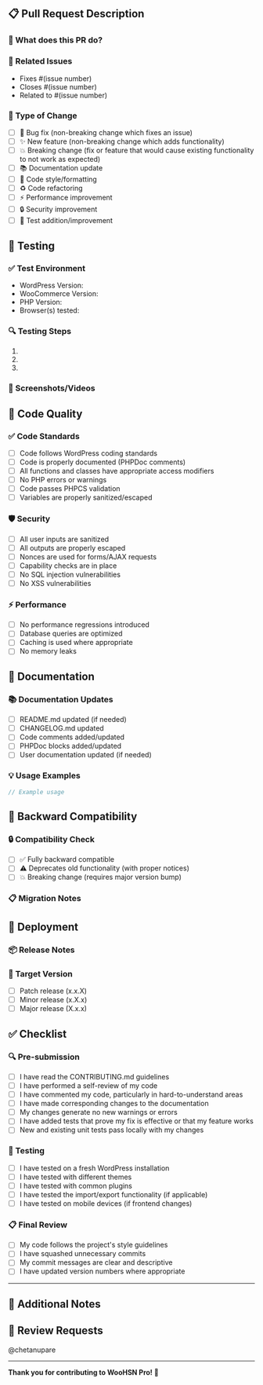 ## 📋 Pull Request Description

### 🎯 What does this PR do?
<!-- Brief description of the changes -->

### 🔗 Related Issues
<!-- Link to related issues -->
- Fixes #(issue number)
- Closes #(issue number)
- Related to #(issue number)

### 🔄 Type of Change
<!-- Mark the relevant option with an "x" -->
- [ ] 🐛 Bug fix (non-breaking change which fixes an issue)
- [ ] ✨ New feature (non-breaking change which adds functionality)
- [ ] 💥 Breaking change (fix or feature that would cause existing functionality to not work as expected)
- [ ] 📚 Documentation update
- [ ] 🎨 Code style/formatting
- [ ] ♻️ Code refactoring
- [ ] ⚡ Performance improvement
- [ ] 🔒 Security improvement
- [ ] 🧪 Test addition/improvement

## 🧪 Testing

### ✅ Test Environment
<!-- Describe your testing environment -->
- WordPress Version: 
- WooCommerce Version: 
- PHP Version: 
- Browser(s) tested: 

### 🔍 Testing Steps
<!-- Describe the steps you took to test your changes -->
1. 
2. 
3. 

### 📸 Screenshots/Videos
<!-- Add screenshots or videos demonstrating the changes -->

## 📝 Code Quality

### ✅ Code Standards
<!-- Mark completed items with an "x" -->
- [ ] Code follows WordPress coding standards
- [ ] Code is properly documented (PHPDoc comments)
- [ ] All functions and classes have appropriate access modifiers
- [ ] No PHP errors or warnings
- [ ] Code passes PHPCS validation
- [ ] Variables are properly sanitized/escaped

### 🛡️ Security
<!-- Mark completed items with an "x" -->
- [ ] All user inputs are sanitized
- [ ] All outputs are properly escaped
- [ ] Nonces are used for forms/AJAX requests
- [ ] Capability checks are in place
- [ ] No SQL injection vulnerabilities
- [ ] No XSS vulnerabilities

### ⚡ Performance
<!-- Mark completed items with an "x" -->
- [ ] No performance regressions introduced
- [ ] Database queries are optimized
- [ ] Caching is used where appropriate
- [ ] No memory leaks

## 📖 Documentation

### 📚 Documentation Updates
<!-- Mark completed items with an "x" -->
- [ ] README.md updated (if needed)
- [ ] CHANGELOG.md updated
- [ ] Code comments added/updated
- [ ] PHPDoc blocks added/updated
- [ ] User documentation updated (if needed)

### 💡 Usage Examples
<!-- If adding new features, provide usage examples -->

```php
// Example usage
```

## 🔄 Backward Compatibility

### 🔒 Compatibility Check
<!-- Mark the relevant option with an "x" -->
- [ ] ✅ Fully backward compatible
- [ ] ⚠️ Deprecates old functionality (with proper notices)
- [ ] 💥 Breaking change (requires major version bump)

### 📋 Migration Notes
<!-- If breaking changes, describe migration path -->

## 🚀 Deployment

### 📦 Release Notes
<!-- Summarize changes for release notes -->

### 🎯 Target Version
<!-- Specify target version for this change -->
- [ ] Patch release (x.x.X)
- [ ] Minor release (x.X.x)
- [ ] Major release (X.x.x)

## ✅ Checklist

### 🔍 Pre-submission
<!-- Mark completed items with an "x" -->
- [ ] I have read the CONTRIBUTING.md guidelines
- [ ] I have performed a self-review of my code
- [ ] I have commented my code, particularly in hard-to-understand areas
- [ ] I have made corresponding changes to the documentation
- [ ] My changes generate no new warnings or errors
- [ ] I have added tests that prove my fix is effective or that my feature works
- [ ] New and existing unit tests pass locally with my changes

### 🧪 Testing
<!-- Mark completed items with an "x" -->
- [ ] I have tested on a fresh WordPress installation
- [ ] I have tested with different themes
- [ ] I have tested with common plugins
- [ ] I have tested the import/export functionality (if applicable)
- [ ] I have tested on mobile devices (if frontend changes)

### 📋 Final Review
<!-- Mark completed items with an "x" -->
- [ ] My code follows the project's style guidelines
- [ ] I have squashed unnecessary commits
- [ ] My commit messages are clear and descriptive
- [ ] I have updated version numbers where appropriate

---

## 💬 Additional Notes

<!-- Any additional information, concerns, or questions for reviewers -->

## 👀 Review Requests

<!-- Tag specific reviewers if needed -->
@chetanupare

---

**Thank you for contributing to WooHSN Pro! 🙏**